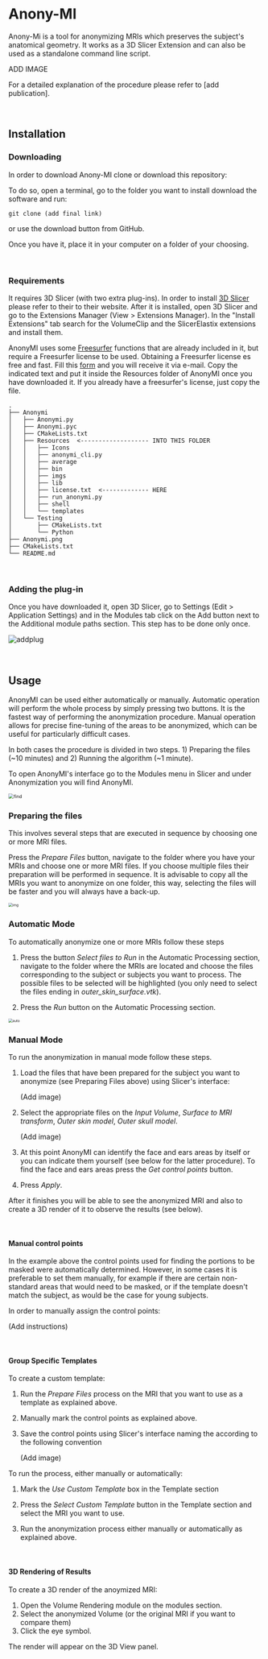 # Anony-MI

Anony-Mi is a tool for anonymizing MRIs which preserves the subject's anatomical geometry. It works as a 3D Slicer Extension and can also be used as a standalone command line script.



ADD IMAGE



For a detailed explanation of the procedure please refer to [add publication].

<br/>

## Installation

### Downloading

In order to download Anony-MI clone or download this repository:

 To do so, open a terminal, go to the folder you want to install download the software and run:

```
git clone (add final link)
```

or use the download button from GitHub.

Once you have it, place it in your computer on a folder of your choosing.

<br/>

### Requirements

It requires 3D Slicer (with two extra plug-ins). In order to install [3D Slicer](https://www.slicer.org/) please refer to their to their website. After it is installed, open 3D Slicer and go to the Extensions Manager (View > Extensions Manager). In the "Install Extensions" tab search for the VolumeClip and the SlicerElastix extensions and install them.

AnonyMI uses some [Freesurfer](https://surfer.nmr.mgh.harvard.edu/) functions that are already included in it, but require a Freesurfer license to be used. Obtaining a Freesurfer license es free and fast. Fill this [form](https://surfer.nmr.mgh.harvard.edu/registration.html)  and you will receive it via e-mail. Copy the indicated text and put it inside the Resources folder of AnonyMI once you have downloaded it. If you already have a freesurfer's license, just copy the file.

```shell
.
├── Anonymi
│   ├── Anonymi.py
│   ├── Anonymi.pyc
│   ├── CMakeLists.txt
│   ├── Resources  <------------------- INTO THIS FOLDER
│   │   ├── Icons
│   │   ├── anonymi_cli.py
│   │   ├── average
│   │   ├── bin
│   │   ├── imgs
│   │   ├── lib
│   │   ├── license.txt  <------------- HERE
│   │   ├── run_anonymi.py
│   │   ├── shell
│   │   └── templates
│   └── Testing
│       ├── CMakeLists.txt
│       └── Python
├── Anonymi.png
├── CMakeLists.txt
└── README.md
```

<br/>

### Adding the plug-in

Once you have downloaded it, open 3D Slicer, go to Settings (Edit > Application Settings) and in the Modules tab click on the Add button next to the Additional module paths section. This step has to be done only once.

![addplug](Anonymi/Resources/imgs/man_addplugin.png)



<br/>

## Usage

AnonyMI can be used either automatically or manually. Automatic operation will perform the whole process by simply pressing two buttons. It is the fastest way of performing the anonymization procedure. Manual operation allows for precise fine-tuning of the areas to be anonymized, which can be useful for particularly difficult cases.

In both cases the procedure is divided in two steps. 1) Preparing the files (~10 minutes) and 2) Running the algorithm (~1 minute).

To open AnonyMI's interface go to the Modules menu in Slicer and under Anonymization you will find AnonyMI.

<img src="Anonymi/Resources/imgs/man_findanonymi.png" alt="find" style="zoom:65%;" />

<br/>

### Preparing the files

This involves several steps that are executed in sequence by choosing one or more MRI files.

Press the _Prepare Files_ button, navigate to the folder where you have your MRIs and choose one or more MRI files. If you choose multiple files their preparation will be performed in sequence. It is advisable to copy all the MRIs you want to anonymize on one folder, this way, selecting the files will be faster and you will always have a back-up.

<img src="Anonymi/Resources/imgs/man_prepare.png" alt="img" style="zoom:50%;" />

<br/>

### Automatic Mode

To automatically anonymize one or more MRIs follow these steps

1. Press the button _Select files to Run_ in the Automatic Processing section, navigate to the folder where the MRIs are located and choose the files corresponding to the subject or subjects you want to process. The possible files to be selected will be highlighted (you only need to select the files ending in _outer_skin_surface.vtk_).

2. Press the _Run_ button on the Automatic Processing section.

<img src="/Users/lpen/scripts/anonymi/Anonymi/Resources/imgs/man_runauto.png" alt="auto" style="zoom:50%;" />

<br/>

### Manual Mode

To run the anonymization in manual mode follow these steps.

1. Load the files that have been prepared for the subject you want to anonymize (see Preparing Files above) using Slicer's interface:

   (Add image)

2. Select the appropriate files on the _Input Volume_, _Surface to MRI transform_, _Outer skin model_, _Outer skull model_.

   (Add image)

3. At this point AnonyMI can identify the face and ears areas by itself or you can indicate them yourself (see below for the latter procedure). To find the face and ears areas press the _Get control points_ button.

4. Press _Apply_.



After it finishes you will be able to see the anonymized MRI and also to create a 3D render of it to observe the results (see below).

<br/>

#### Manual control points

In the example above the control points used for finding the portions to be masked were automatically determined. However, in some cases it is preferable to set them manually, for example if there are certain non-standard areas that would need to be masked, or if the template doesn't match the subject, as would be the case for young subjects. 

In order to manually assign the control points:



(Add instructions)

<br/>

#### Group Specific Templates

To create a custom template:

1. Run the _Prepare Files_ process on the MRI that you want to use as a template as explained above.

2. Manually mark the control points as explained above.

3. Save the control points using Slicer's interface naming the according to the following convention

   (Add image)



To run the process, either manually or automatically:

1. Mark the _Use Custom Template_ box in the Template section

2. Press the _Select Custom Template_ button in the Template section and select the MRI you want to use.
3. Run the anonymization process either manually or automatically as explained above.

<br/>

#### 3D Rendering of Results

To create a 3D render of the anoymized MRI:

1. Open the Volume Rendering module on the modules section.
2. Select the anonymized Volume (or the original MRI if you want to compare them)
3. Click the eye symbol.

The render will appear on the 3D View panel.























